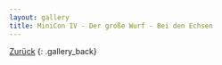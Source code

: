 ```yaml
---
layout: gallery
title: MiniCon IV - Der große Wurf - Bei den Echsen
---
```


[Zurück](..)
{: .gallery_back}
